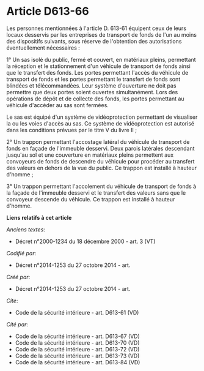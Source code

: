 # Article D613-66

Les personnes mentionnées à l'article D. 613-61 équipent ceux de leurs locaux desservis par les entreprises de transport de
fonds de l'un au moins des dispositifs suivants, sous réserve de l'obtention des autorisations éventuellement nécessaires : 

1° Un sas isolé du public, fermé et couvert, en matériaux pleins, permettant la réception et le stationnement d'un véhicule
de transport de fonds ainsi que le transfert des fonds. Les portes permettant l'accès du véhicule de transport de fonds et
les portes permettant le transfert de fonds sont blindées et télécommandées. Leur système d'ouverture ne doit pas permettre
que deux portes soient ouvertes simultanément. Lors des opérations de dépôt et de collecte des fonds, les portes permettant
au véhicule d'accéder au sas sont fermées. 

Le sas est équipé d'un système de vidéoprotection permettant de visualiser la ou les voies d'accès au sas. Ce système de
vidéoprotection est autorisé dans les conditions prévues par le titre V du livre II ; 

2° Un trappon permettant l'accostage latéral du véhicule de transport de fonds en façade de l'immeuble desservi. Deux parois
latérales descendant jusqu'au sol et une couverture en matériaux pleins permettent aux convoyeurs de fonds de descendre du
véhicule pour procéder au transfert des valeurs en dehors de la vue du public. Ce trappon est installé à hauteur d'homme ; 

3° Un trappon permettant l'accolement du véhicule de transport de fonds à la façade de l'immeuble desservi et le transfert
des valeurs sans que le convoyeur descende du véhicule. Ce trappon est installé à hauteur d'homme.

**Liens relatifs à cet article**

_Anciens textes_:

  - Décret n°2000-1234 du 18 décembre 2000 - art. 3 (VT)

_Codifié par_:

  - Décret n°2014-1253 du 27 octobre 2014 - art.

_Créé par_:

  - Décret n°2014-1253 du 27 octobre 2014 - art.

_Cite_:

  - Code de la sécurité intérieure - art. D613-61 (VD)

_Cité par_:

  - Code de la sécurité intérieure - art. D613-67 (VD)
  - Code de la sécurité intérieure - art. D613-70 (VD)
  - Code de la sécurité intérieure - art. D613-72 (VD)
  - Code de la sécurité intérieure - art. D613-73 (VD)
  - Code de la sécurité intérieure - art. D613-84 (VD)
